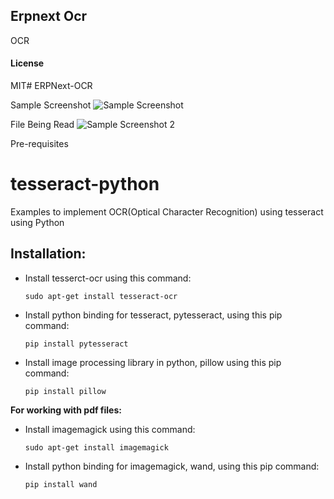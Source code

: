 ## Erpnext Ocr

OCR

#### License

MIT# ERPNext-OCR

Sample Screenshot
![Sample Screenshot](https://github.com/jvfiel/ERPNext-OCR/blob/master/erpnext_ocr/erpnext_ocr/Selection_046.png)

File Being Read
![Sample Screenshot 2](https://github.com/jvfiel/ERPNext-OCR/blob/master/erpnext_ocr/erpnext_ocr/Selection_047.png)


Pre-requisites
# tesseract-python
Examples to implement OCR(Optical Character Recognition) using tesseract using Python

## Installation:
- Install tesserct-ocr using this command:
  ```
  sudo apt-get install tesseract-ocr
  ```
- Install python binding for tesseract, pytesseract, using this pip command:
  ```
  pip install pytesseract
  ```
- Install image processing library in python, pillow using this pip command:
  ```
  pip install pillow
  ```

**For working with pdf files:**
- Install imagemagick using this command:
  ```
  sudo apt-get install imagemagick
  ```
- Install python binding for imagemagick, wand, using this pip command:
  ```
  pip install wand
  ```